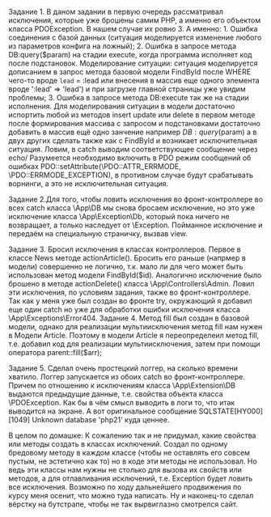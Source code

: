 Задание 1. В даном задании в первую очередь рассматривал исключения, которые уже брошены самим PHP, а именно его объектом класса
        PDOException. В нашем случае их ровно 3. А именно: 1. Ошибка соединения с базой данных (ситуация моделируется изменение любого из
        параметров конфига на ложный); 2. Ошибка в запросе метода DB:query($param) на стадии execute, когда программа исполняет код после
        подстановок. Моделирование ситуации: ситуация моделируется дописанием в запрос метода базовой модели FindById после WHERE чего-то
        вроде `lead` = :lead или внесения в массив еще одного элемента вроде ':lead' => 'lead') и при загрузке главной страницы уже увидим
        проблемы;
        3. Ошибка в запросе метода DB:execute так же на стадии исполнения. Для моделирования ситуации в модели достаточно испортить любой
        из методов insert update или delete в первом методе после формирования массива с запросом и подстановками достаточно добавить в массив
        ещё одно занчение например $DB:query($param) а в двух других сделать также как с FindById и возникает исключительная ситуация.
        Ловим, в catch выводим соответствующее сообщение через echo/
        Разумеется необходимо включить в PDO режим сообщений об ошибках PDO::setAttribute(\PDO::ATTR_ERRMODE, \PDO::ERRMODE_EXCEPTION), в противном
        случае будут срабатывать ворнинги, а это не исключительная ситуация.

Задание 2.Для того, чтобы ловить исключения во фронт-контроллере во всех catch класса \App\DB мы снова бросаем исключение, но это уже исключение
        класса \App\Exception\Db, который пока ничего не возвращает, а только наследует от \Exception.
        Пойманное исключение и передаём на специальную страничку, вызвав view.

Задание 3. Бросил исключения в классах контроллеров. Первое в классе News методе actionArticle(). Бросить его раньше (напрмер в модели) совершенно не логично, т.к.
        мало ли для чего может быть использован метод модели FindById($id). Аналогично исключение было брошено в методе actionDelete() класса
        \App\Controllers\Admin.
        Ловил эти исключения, по условиям задания, также во фронт-контроллере. Так как у меня уже был создан во фронте try, окружающий
        я добавил еще один catch но уже для обработки ошибки исключения класса \App\Exceptions\Error404.
Задание 4. Метод fill был создан в базовой модели, однако для реализации мультиисключения метод fill нам нужен в Модели Article.
        Поэтому в модели Article я переопределеил метод fill, т.е. добавил код для реализации мультиисключения, затем при помощи оператора
        parent::fill($arr);

Задание 5. Сделал очень простецкий логгер, на сколько времени хватило. Логгер запускается из обоих catch во фронт-контроллере. Причем по отношению
        к исключениям класса \App\Extension\DB выдаются предыдущие данные, т.е. свойства объекта класса \PDOException. Как бы в чём смысл выводить
        в логи то, что итак выводится на экране. А вот оригинальное сообщение SQLSTATE[HY000] [1049] Unknown database 'php21' куда ценнее.

В целом по домашке: К сожалению так и не придумал, какие свойства или методы создать в классах исключений. Создал по одному бредовому методу в каждом
классе (чтобы не оставлять его совсем пустым, не эстетично как то) но в коде эти методы не использовал. Но ведь эти классы нам нужны не столько для вызова
их свойств или методов, а для отлавливания исключений, т.е. Exception будет ловить все исключения. Возможно по ходу дальнейшего продвижения по курсу меня осенит,
что можно туда написать.
Ну и наконец-то сделал вёрстку на бутстрапе, чтобы не так вырвиглазно смотрелся сайт.